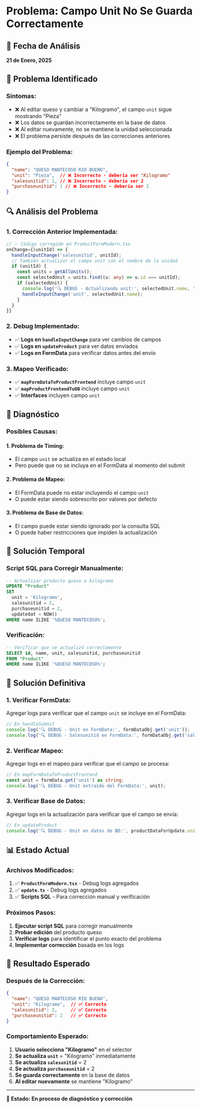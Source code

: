 # Problema: Campo Unit No Se Guarda Correctamente

## 📅 Fecha de Análisis
**21 de Enero, 2025**

## 🎯 Problema Identificado

### **Síntomas:**
- ❌ Al editar queso y cambiar a "Kilogramo", el campo `unit` sigue mostrando "Pieza"
- ❌ Los datos se guardan incorrectamente en la base de datos
- ❌ Al editar nuevamente, no se mantiene la unidad seleccionada
- ❌ El problema persiste después de las correcciones anteriores

### **Ejemplo del Problema:**
```json
{
  "name": "QUESO MANTECOSO RIO BUENO",
  "unit": "Pieza",  // ❌ Incorrecto - debería ser "Kilogramo"
  "salesunitid": 1, // ❌ Incorrecto - debería ser 2
  "purchaseunitid": 1 // ❌ Incorrecto - debería ser 2
}
```

## 🔍 Análisis del Problema

### **1. Corrección Anterior Implementada:**
```typescript
// ✅ Código corregido en ProductFormModern.tsx
onChange={(unitId) => {
  handleInputChange('salesunitid', unitId);
  // También actualizar el campo unit con el nombre de la unidad
  if (unitId) {
    const units = getAllUnits();
    const selectedUnit = units.find((u: any) => u.id === unitId);
    if (selectedUnit) {
      console.log('🔍 DEBUG - Actualizando unit:', selectedUnit.name, 'para unitId:', unitId);
      handleInputChange('unit', selectedUnit.name);
    }
  }
}}
```

### **2. Debug Implementado:**
- ✅ **Logs en `handleInputChange`** para ver cambios de campos
- ✅ **Logs en `updateProduct`** para ver datos enviados
- ✅ **Logs en FormData** para verificar datos antes del envío

### **3. Mapeo Verificado:**
- ✅ **`mapFormDataToProductFrontend`** incluye campo `unit`
- ✅ **`mapProductFrontendToDB`** incluye campo `unit`
- ✅ **Interfaces** incluyen campo `unit`

## 🧪 Diagnóstico

### **Posibles Causas:**

#### **1. Problema de Timing:**
- El campo `unit` se actualiza en el estado local
- Pero puede que no se incluya en el FormData al momento del submit

#### **2. Problema de Mapeo:**
- El FormData puede no estar incluyendo el campo `unit`
- O puede estar siendo sobrescrito por valores por defecto

#### **3. Problema de Base de Datos:**
- El campo puede estar siendo ignorado por la consulta SQL
- O puede haber restricciones que impiden la actualización

## 🔧 Solución Temporal

### **Script SQL para Corregir Manualmente:**
```sql
-- Actualizar producto queso a kilogramo
UPDATE "Product"
SET 
  unit = 'Kilogramo',
  salesunitid = 2,
  purchaseunitid = 2,
  updatedat = NOW()
WHERE name ILIKE '%QUESO MANTECOSO%';
```

### **Verificación:**
```sql
-- Verificar que se actualizó correctamente
SELECT id, name, unit, salesunitid, purchaseunitid
FROM "Product"
WHERE name ILIKE '%QUESO MANTECOSO%';
```

## 🚀 Solución Definitiva

### **1. Verificar FormData:**
Agregar logs para verificar que el campo `unit` se incluye en el FormData:

```typescript
// En handleSubmit
console.log('🔍 DEBUG - Unit en FormData:', formDataObj.get('unit'));
console.log('🔍 DEBUG - Salesunitid en FormData:', formDataObj.get('salesunitid'));
```

### **2. Verificar Mapeo:**
Agregar logs en el mapeo para verificar que el campo se procesa:

```typescript
// En mapFormDataToProductFrontend
const unit = formData.get('unit') as string;
console.log('🔍 DEBUG - Unit extraído del FormData:', unit);
```

### **3. Verificar Base de Datos:**
Agregar logs en la actualización para verificar que el campo se envía:

```typescript
// En updateProduct
console.log('🔍 DEBUG - Unit en datos de BD:', productDataForUpdate.unit);
```

## 📊 Estado Actual

### **Archivos Modificados:**
1. ✅ **`ProductFormModern.tsx`** - Debug logs agregados
2. ✅ **`update.ts`** - Debug logs agregados
3. ✅ **Scripts SQL** - Para corrección manual y verificación

### **Próximos Pasos:**
1. **Ejecutar script SQL** para corregir manualmente
2. **Probar edición** del producto queso
3. **Verificar logs** para identificar el punto exacto del problema
4. **Implementar corrección** basada en los logs

## 🎯 Resultado Esperado

### **Después de la Corrección:**
```json
{
  "name": "QUESO MANTECOSO RIO BUENO",
  "unit": "Kilogramo",  // ✅ Correcto
  "salesunitid": 2,     // ✅ Correcto
  "purchaseunitid": 2   // ✅ Correcto
}
```

### **Comportamiento Esperado:**
1. **Usuario selecciona "Kilogramo"** en el selector
2. **Se actualiza `unit`** = "Kilogramo" inmediatamente
3. **Se actualiza `salesunitid`** = 2
4. **Se actualiza `purchaseunitid`** = 2
5. **Se guarda correctamente** en la base de datos
6. **Al editar nuevamente** se mantiene "Kilogramo"

---

**🔄 Estado: En proceso de diagnóstico y corrección** 